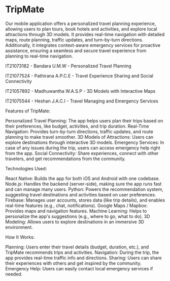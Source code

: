 # TripMate
Our mobile application offers a personalized travel planning experience, allowing users to plan tours, book hotels and activities, and explore local attractions through 3D models. It provides real-time navigation with detailed maps, route planning, traffic updates, and turn-by-turn directions. Additionally, it integrates context-aware emergency services for proactive assistance, ensuring a seamless and secure travel experience from planning to real-time navigation.

IT21073182 - Bandara U.M.W - Personalized Travel Planning

IT21077524 - Pathirana A.P.C.E - Travel Experience Sharing and Social Connectivity

IT21057892 - Madhuwantha W.A.S.P - 3D Models with Interactive Maps

IT21075544 - Heshan J.A.C.I - Travel Managing and Emergency Services


Features of TripMate:

Personalized Travel Planning: The app helps users plan their trips based on their preferences, like budget, activities, and trip duration.
Real-Time Navigation: Provides turn-by-turn directions, traffic updates, and route planning to make travel smoother.
3D Models of Attractions: Users can explore destinations through interactive 3D models.
Emergency Services: In case of any issues during the trip, users can access emergency help right from the app.
Social Connectivity: Share experiences, connect with other travelers, and get recommendations from the community.


Technologies Used:

React Native: Builds the app for both iOS and Android with one codebase.
Node.js: Handles the backend (server-side), making sure the app runs fast and can manage many users.
Python: Powers the recommendation system, suggesting travel destinations and activities based on user preferences.
Firebase: Manages user accounts, stores data (like trip details), and enables real-time features (e.g., chat, notifications).
Google Maps / Mapbox: Provides maps and navigation features.
Machine Learning: Helps to personalize the app's suggestions (e.g., where to go, what to do).
3D Modeling: Allows users to explore destinations in an immersive 3D environment.


How It Works:

Planning: Users enter their travel details (budget, duration, etc.), and TripMate recommends trips and activities.
Navigation: During the trip, the app provides real-time traffic info and directions.
Sharing: Users can share their experiences with others and get inspired by the community.
Emergency Help: Users can easily contact local emergency services if needed.

